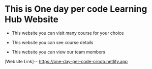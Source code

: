 # This is One day per code Learning Hub Website

- This website you can visit many course for your choice

- This website you can see course details

- This website you can view our team members

[Website Link]-- https://one-day-per-code-ornob.netlify.app
